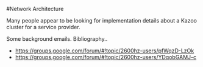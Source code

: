#Network Architecture

Many people appear to be looking for implementation details about a Kazoo cluster for a service provider.

Some background emails.  Bibliography..

* https://groups.google.com/forum/#!topic/2600hz-users/pfWqzD-LzOk
* https://groups.google.com/forum/#!topic/2600hz-users/YDqobGAMJ-c
